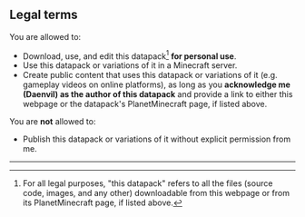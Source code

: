 
## Legal terms

You are allowed to:

- Download, use, and edit this datapack[^1] **for personal use**.
- Use this datapack or variations of it in a Minecraft server.
- Create public content that uses this datapack or variations of it (e.g. gameplay videos on online platforms), as long as you **acknowledge me (Daenvil) as the author of this datapack** and provide a link to either this webpage or the datapack's PlanetMinecraft page, if listed above.

You are **not** allowed to:

- Publish this datapack or variations of it without explicit permission from me.

***

[^1]: For all legal purposes, "this datapack" refers to all the files (source code, images, and any other) downloadable from this webpage or from its PlanetMinecraft page, if listed above.